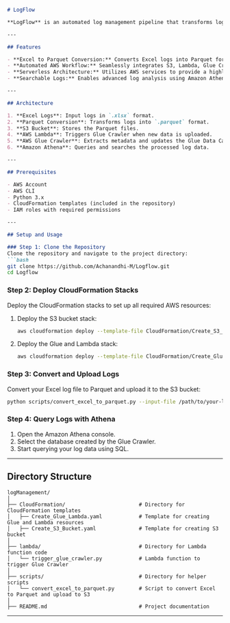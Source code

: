 
```markdown
# LogFlow

**LogFlow** is an automated log management pipeline that transforms logs in Excel format into Parquet, uploads them to an S3 bucket, triggers AWS Lambda to run a Glue Crawler for metadata extraction, and makes the data searchable using Athena. The entire process is automated using AWS CloudFormation.

---

## Features

- **Excel to Parquet Conversion:** Converts Excel logs into Parquet format for efficient storage and querying.
- **Automated AWS Workflow:** Seamlessly integrates S3, Lambda, Glue Crawler, and Athena for end-to-end log management.
- **Serverless Architecture:** Utilizes AWS services to provide a highly scalable and cost-effective solution.
- **Searchable Logs:** Enables advanced log analysis using Amazon Athena.

---

## Architecture

1. **Excel Logs**: Input logs in `.xlsx` format.
2. **Parquet Conversion**: Transforms logs into `.parquet` format.
3. **S3 Bucket**: Stores the Parquet files.
4. **AWS Lambda**: Triggers Glue Crawler when new data is uploaded.
5. **AWS Glue Crawler**: Extracts metadata and updates the Glue Data Catalog.
6. **Amazon Athena**: Queries and searches the processed log data.

---

## Prerequisites

- AWS Account
- AWS CLI
- Python 3.x
- CloudFormation templates (included in the repository)
- IAM roles with required permissions

---

## Setup and Usage

### Step 1: Clone the Repository
Clone the repository and navigate to the project directory:
```bash
git clone https://github.com/Achanandhi-M/Logflow.git
cd Logflow
```

### Step 2: Deploy CloudFormation Stacks
Deploy the CloudFormation stacks to set up all required AWS resources:

1. Deploy the S3 bucket stack:
    ```bash
    aws cloudformation deploy --template-file CloudFormation/Create_S3_Bucket.yaml --stack-name LogFlowS3Stack
    ```

2. Deploy the Glue and Lambda stack:
    ```bash
    aws cloudformation deploy --template-file CloudFormation/Create_Glue_Lambda.yaml --stack-name LogFlowGlueLambdaStack
    ```

### Step 3: Convert and Upload Logs
Convert your Excel log file to Parquet and upload it to the S3 bucket:
```bash
python scripts/convert_excel_to_parquet.py --input-file /path/to/your-log.xlsx --s3-bucket-name your-s3-bucket-name
```

### Step 4: Query Logs with Athena
1. Open the Amazon Athena console.
2. Select the database created by the Glue Crawler.
3. Start querying your log data using SQL.

---

## Directory Structure
```plaintext
logManagement/
│
├── CloudFormation/                        # Directory for CloudFormation templates
│   ├── Create_Glue_Lambda.yaml            # Template for creating Glue and Lambda resources
│   ├── Create_S3_Bucket.yaml              # Template for creating S3 bucket
│
├── lambda/                                # Directory for Lambda function code
│   └── trigger_glue_crawler.py            # Lambda function to trigger Glue Crawler
│
├── scripts/                               # Directory for helper scripts
│   └── convert_excel_to_parquet.py        # Script to convert Excel to Parquet and upload to S3
│
├── README.md                              # Project documentation
```
--- 

```